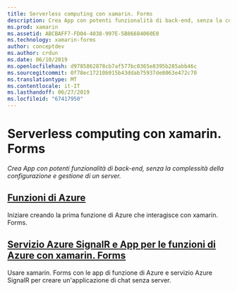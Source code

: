 ```yaml
---
title: Serverless computing con xamarin. Forms
description: Crea App con potenti funzionalità di back-end, senza la complessità della configurazione e gestione di un server.
ms.prod: xamarin
ms.assetid: ABCBAFF7-FD04-4038-997E-5B86684060E0
ms.technology: xamarin-forms
author: conceptdev
ms.author: crdun
ms.date: 06/10/2019
ms.openlocfilehash: d9785862878cb7af577bc0365e8395b285abb46c
ms.sourcegitcommit: 0f78ec17210b915b43ddab75937de8063e472c70
ms.translationtype: MT
ms.contentlocale: it-IT
ms.lasthandoff: 06/27/2019
ms.locfileid: "67417950"
---
```

# <a name="serverless-computing-with-xamarinforms"></a>Serverless computing con xamarin. Forms

_Crea App con potenti funzionalità di back-end, senza la complessità della configurazione e gestione di un server._

## <a name="azure-functionsazure-functionsmd"></a>[Funzioni di Azure](azure-functions.md)

Iniziare creando la prima funzione di Azure che interagisce con xamarin. Forms.

## <a name="azure-signalr-service-and-azure-function-apps-with-xamarinformsazure-signalrmd"></a>[Servizio Azure SignalR e App per le funzioni di Azure con xamarin. Forms](azure-signalr.md)

Usare xamarin. Forms con le app di funzione di Azure e servizio Azure SignalR per creare un'applicazione di chat senza server.

